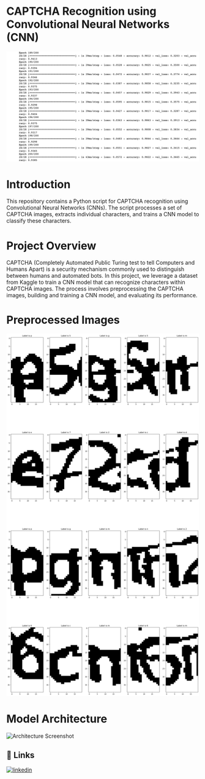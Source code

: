 
# CAPTCHA Recognition using Convolutional Neural Networks (CNN)





![App Screenshot](https://github.com/ChayanBhansali/cnn_captcha_recognition/blob/main/epoch.png)

# Introduction
This repository contains a Python script for CAPTCHA recognition using Convolutional Neural Networks (CNNs). The script processes a set of CAPTCHA images, extracts individual characters, and trains a CNN model to classify these characters.

# Project Overview
CAPTCHA (Completely Automated Public Turing test to tell Computers and Humans Apart) is a security mechanism commonly used to distinguish between humans and automated bots. In this project, we leverage a dataset from Kaggle to train a CNN model that can recognize characters within CAPTCHA images. The process involves preprocessing the CAPTCHA images, building and training a CNN model, and evaluating its performance.

# Preprocessed Images
![Architecture Screenshot](https://github.com/ChayanBhansali/cnn_captcha_recognition/blob/main/preimage.png)
# Model Architecture
![Architecture Screenshot](https://via.placeholder.com/468x300?text=App+Screenshot+Here)
## 🔗 Links


[![linkedin](https://img.shields.io/badge/linkedin-0A66C2?style=for-the-badge&logo=linkedin&logoColor=white)](https://www.linkedin.com/in/chayan-bhansali-0501b6234/)



